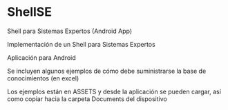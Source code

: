 # ShellSE
Shell para Sistemas Expertos (Android App)

Implementación de un Shell para Sistemas Expertos

Aplicación para Android

Se incluyen algunos ejemplos de cómo debe suministrarse la base de conocimientos (en excel)

Los ejemplos están en ASSETS y desde la aplicación se pueden cargar, así como copiar hacia la carpeta Documents del dispositivo
